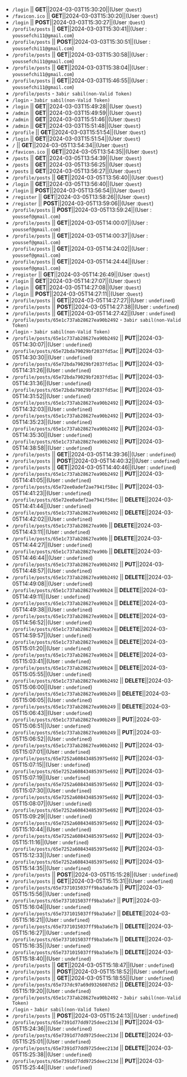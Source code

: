 - `/login` || **GET**||2024-03-03T15:30:20||(User :`Quest`)
- `/favicon.ico` || **GET**||2024-03-03T15:30:20||(User :`Quest`)
- `/login` || **POST**||2024-03-03T15:30:27||(User :`Quest`)
- `/profile/posts` || **GET**||2024-03-03T15:30:41||(User : `youssefchi11@gmail.com`)
- `/profile/posts` || **POST**||2024-03-03T15:30:51||(User : `youssefchi11@gmail.com`)
- `/profile/posts` || **GET**||2024-03-03T15:30:58||(User : `youssefchi11@gmail.com`)
- `/profile/posts` || **GET**||2024-03-03T15:38:04||(User : `youssefchi11@gmail.com`)
- `/profile/posts` || **GET**||2024-03-03T15:46:55||(User : `youssefchi11@gmail.com`)
- `/profile/posts` - `3abir sabil(non-Valid Token)`
- `/login` - `3abir sabil(non-Valid Token)`
- `/login` || **GET**||2024-03-03T15:49:28||(User :`Quest`)
- `/admin` || **GET**||2024-03-03T15:49:59||(User :`Quest`)
- `/admin` || **GET**||2024-03-03T15:51:46||(User :`Quest`)
- `/admin` || **GET**||2024-03-03T15:51:48||(User :`Quest`)
- `/profile` || **GET**||2024-03-03T15:51:54||(User :`Quest`)
- `/login` || **GET**||2024-03-03T15:51:54||(User :`Quest`)
- `/` || **GET**||2024-03-05T13:54:34||(User :`Quest`)
- `/favicon.ico` || **GET**||2024-03-05T13:54:35||(User :`Quest`)
- `/posts` || **GET**||2024-03-05T13:54:39||(User :`Quest`)
- `/posts` || **GET**||2024-03-05T13:56:25||(User :`Quest`)
- `/posts` || **GET**||2024-03-05T13:56:27||(User :`Quest`)
- `/profile/posts` || **GET**||2024-03-05T13:56:40||(User :`Quest`)
- `/login` || **GET**||2024-03-05T13:56:40||(User :`Quest`)
- `/login` || **POST**||2024-03-05T13:56:54||(User :`Quest`)
- `/register` || **GET**||2024-03-05T13:58:26||(User :`Quest`)
- `/register` || **POST**||2024-03-05T13:59:06||(User :`Quest`)
- `/profile/posts` || **POST**||2024-03-05T13:59:24||(User : `youssef@gmail.com`)
- `/profile/posts` || **GET**||2024-03-05T14:00:07||(User : `youssef@gmail.com`)
- `/profile/posts` || **GET**||2024-03-05T14:00:37||(User : `youssef@gmail.com`)
- `/profile/posts` || **GET**||2024-03-05T14:24:02||(User : `youssef@gmail.com`)
- `/profile/posts` || **GET**||2024-03-05T14:24:44||(User : `youssef@gmail.com`)
- `/register` || **GET**||2024-03-05T14:26:49||(User :`Quest`)
- `/login` || **GET**||2024-03-05T14:27:07||(User :`Quest`)
- `/login` || **GET**||2024-03-05T14:27:08||(User :`Quest`)
- `/login` || **POST**||2024-03-05T14:27:11||(User :`Quest`)
- `/profile/posts` || **GET**||2024-03-05T14:27:27||(User : `undefined`)
- `/profile/posts` || **POST**||2024-03-05T14:27:38||(User : `undefined`)
- `/profile/posts` || **GET**||2024-03-05T14:27:42||(User : `undefined`)
- `/profile/posts/65e1c737ab28627ea90b2492` - `3abir sabil(non-Valid Token)`
- `/login` - `3abir sabil(non-Valid Token)`
- `/profile/posts/65e1c737ab28627ea90b2492` || **PUT**||2024-03-05T14:30:07||(User : `undefined`)
- `/profile/posts/65e72bda79029bf2037fd5ac` || **PUT**||2024-03-05T14:30:30||(User : `undefined`)
- `/profile/posts/65e72bda79029bf2037fd5ac` || **PUT**||2024-03-05T14:31:26||(User : `undefined`)
- `/profile/posts/65e72bda79029bf2037fd5ac` || **PUT**||2024-03-05T14:31:36||(User : `undefined`)
- `/profile/posts/65e72bda79029bf2037fd5ac` || **PUT**||2024-03-05T14:31:52||(User : `undefined`)
- `/profile/posts/65e1c737ab28627ea90b2492` || **PUT**||2024-03-05T14:32:03||(User : `undefined`)
- `/profile/posts/65e1c737ab28627ea90b2492` || **PUT**||2024-03-05T14:35:23||(User : `undefined`)
- `/profile/posts/65e1c737ab28627ea90b2492` || **PUT**||2024-03-05T14:35:30||(User : `undefined`)
- `/profile/posts/65e1c737ab28627ea90b2492` || **PUT**||2024-03-05T14:38:58||(User : `undefined`)
- `/profile/posts` || **GET**||2024-03-05T14:39:36||(User : `undefined`)
- `/profile/posts` || **POST**||2024-03-05T14:40:32||(User : `undefined`)
- `/profile/posts` || **GET**||2024-03-05T14:40:46||(User : `undefined`)
- `/profile/posts/65e1c737ab28627ea90b2492` || **PUT**||2024-03-05T14:41:05||(User : `undefined`)
- `/profile/posts/65e72ee0adef2ae7941f58ec` || **PUT**||2024-03-05T14:41:23||(User : `undefined`)
- `/profile/posts/65e72ee0adef2ae7941f58ec` || **DELETE**||2024-03-05T14:41:44||(User : `undefined`)
- `/profile/posts/65e1c737ab28627ea90b2492` || **DELETE**||2024-03-05T14:42:02||(User : `undefined`)
- `/profile/posts/65e1c737ab28627ea90b` || **DELETE**||2024-03-05T14:43:11||(User : `undefined`)
- `/profile/posts/65e1c737ab28627ea90b` || **DELETE**||2024-03-05T14:44:27||(User : `undefined`)
- `/profile/posts/65e1c737ab28627ea90b` || **DELETE**||2024-03-05T14:46:44||(User : `undefined`)
- `/profile/posts/65e1c737ab28627ea90b2492` || **PUT**||2024-03-05T14:48:57||(User : `undefined`)
- `/profile/posts/65e1c737ab28627ea90b2492` || **DELETE**||2024-03-05T14:49:08||(User : `undefined`)
- `/profile/posts/65e1c737ab28627ea90b24` || **DELETE**||2024-03-05T14:49:11||(User : `undefined`)
- `/profile/posts/65e1c737ab28627ea90b24` || **DELETE**||2024-03-05T14:49:38||(User : `undefined`)
- `/profile/posts/65e1c737ab28627ea90b24` || **DELETE**||2024-03-05T14:56:52||(User : `undefined`)
- `/profile/posts/65e1c737ab28627ea90b24` || **DELETE**||2024-03-05T14:59:57||(User : `undefined`)
- `/profile/posts/65e1c737ab28627ea90b24` || **DELETE**||2024-03-05T15:01:20||(User : `undefined`)
- `/profile/posts/65e1c737ab28627ea90b24` || **DELETE**||2024-03-05T15:03:41||(User : `undefined`)
- `/profile/posts/65e1c737ab28627ea90b24` || **DELETE**||2024-03-05T15:05:55||(User : `undefined`)
- `/profile/posts/65e1c737ab28627ea90b2492` || **DELETE**||2024-03-05T15:06:00||(User : `undefined`)
- `/profile/posts/65e1c737ab28627ea90b249` || **DELETE**||2024-03-05T15:06:05||(User : `undefined`)
- `/profile/posts/65e1c737ab28627ea90b249` || **DELETE**||2024-03-05T15:06:43||(User : `undefined`)
- `/profile/posts/65e1c737ab28627ea90b249` || **PUT**||2024-03-05T15:06:51||(User : `undefined`)
- `/profile/posts/65e1c737ab28627ea90b249` || **PUT**||2024-03-05T15:06:52||(User : `undefined`)
- `/profile/posts/65e1c737ab28627ea90b2492` || **PUT**||2024-03-05T15:07:01||(User : `undefined`)
- `/profile/posts/65e7252a608434853975e692` || **PUT**||2024-03-05T15:07:15||(User : `undefined`)
- `/profile/posts/65e7252a608434853975e692` || **PUT**||2024-03-05T15:07:19||(User : `undefined`)
- `/profile/posts/65e7252a608434853975e692` || **PUT**||2024-03-05T15:07:30||(User : `undefined`)
- `/profile/posts/65e7252a608434853975e692` || **PUT**||2024-03-05T15:08:07||(User : `undefined`)
- `/profile/posts/65e7252a608434853975e692` || **PUT**||2024-03-05T15:09:29||(User : `undefined`)
- `/profile/posts/65e7252a608434853975e692` || **PUT**||2024-03-05T15:10:44||(User : `undefined`)
- `/profile/posts/65e7252a608434853975e692` || **PUT**||2024-03-05T15:11:16||(User : `undefined`)
- `/profile/posts/65e7252a608434853975e692` || **PUT**||2024-03-05T15:12:33||(User : `undefined`)
- `/profile/posts/65e7252a608434853975e692` || **PUT**||2024-03-05T15:14:35||(User : `undefined`)
- `/profile/posts` || **POST**||2024-03-05T15:15:28||(User : `undefined`)
- `/profile/posts` || **GET**||2024-03-05T15:15:31||(User : `undefined`)
- `/profile/posts/65e7371015037ff9ba3a6e7b` || **PUT**||2024-03-05T15:15:56||(User : `undefined`)
- `/profile/posts/65e7371015037ff9ba3a6e7` || **PUT**||2024-03-05T15:16:04||(User : `undefined`)
- `/profile/posts/65e7371015037ff9ba3a6e7` || **DELETE**||2024-03-05T15:16:21||(User : `undefined`)
- `/profile/posts/65e7371015037ff9ba3a6e7b` || **DELETE**||2024-03-05T15:16:27||(User : `undefined`)
- `/profile/posts/65e7371015037ff9ba3a6e7b` || **DELETE**||2024-03-05T15:16:35||(User : `undefined`)
- `/profile/posts/65e7371015037ff9ba3a6e7b` || **DELETE**||2024-03-05T15:18:40||(User : `undefined`)
- `/profile/posts` || **GET**||2024-03-05T15:18:47||(User : `undefined`)
- `/profile/posts` || **POST**||2024-03-05T15:18:52||(User : `undefined`)
- `/profile/posts` || **GET**||2024-03-05T15:18:55||(User : `undefined`)
- `/profile/posts/65e737dc97a69d9326087d52` || **DELETE**||2024-03-05T15:19:20||(User : `undefined`)
- `/profile/posts/65e1c737ab28627ea90b2492` - `3abir sabil(non-Valid Token)`
- `/login` - `3abir sabil(non-Valid Token)`
- `/profile/posts` || **POST**||2024-03-05T15:24:13||(User : `undefined`)
- `/profile/posts/65e7391d77dd9725deec213d` || **PUT**||2024-03-05T15:24:36||(User : `undefined`)
- `/profile/posts/65e7391d77dd9725deec213d` || **DELETE**||2024-03-05T15:25:01||(User : `undefined`)
- `/profile/posts/65e7391d77dd9725deec213d` || **DELETE**||2024-03-05T15:25:38||(User : `undefined`)
- `/profile/posts/65e7391d77dd9725deec213d` || **PUT**||2024-03-05T15:25:44||(User : `undefined`)
